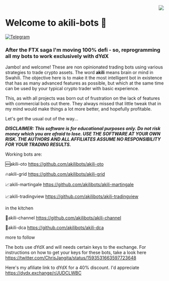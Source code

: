 <img align="right" src="https://dydx.exchange/logo.svg">

# Welcome to akili-bots 🤖

[![Telegram](https://badges.aleen42.com/src/telegram.svg)](https://t.me/+9F0CZj8emLc2YTY0)

### After the FTX saga I'm moving 100% defi - so, reprogramming all my bots to work exclusively with dYdX

Jambo! and welcome! These are non opinionated trading bots using various strategies to trade crypto assets. The word **akili** means brain or mind in Swahili. The objective here is to make it the most intelligent bot in existence that has as many advanced features as possible, but which at the same time can be used by your typical crypto trader with basic experience.

This, as with all projects was born out of frustration on the lack of features with commercial bots out there. They always missed that little tweak that in my mind would make things a lot more better, and hopefully profitable.

Let's get the usual out of the way...

***DISCLAIMER: This software is for educational purposes only. Do not risk money which you are afraid to lose. USE THE SOFTWARE AT YOUR OWN RISK. THE AUTHORS AND ALL AFFILIATES ASSUME NO RESPONSIBILITY FOR YOUR TRADING RESULTS.***

Working bots are:

🆕akili-oto https://github.com/akilibots/akili-oto

🔥akili-grid https://github.com/akilibots/akili-grid 

📈akili-martingale https://github.com/akilibots/akili-martingale 

📈akili-tradingview https://github.com/akilibots/akili-tradingview

in the kitchen

🍴akili-channel https://github.com/akilibots/akili-channel

🍴akili-dca https://github.com/akilibots/akili-dca

more to follow

The bots use dYdX and will needs certain keys to the exchange. For instructions on how to get your keys for these bots, take a look here https://twitter.com/ChrisJangita/status/1593531663597723648

Here's my afiliate link to dYdX for a 40% discount. I'd appreciate https://dydx.exchange/r/JUDCLWBC
